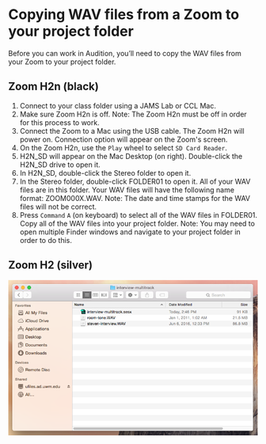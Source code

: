# Copying WAV files from a Zoom to your project folder

Before you can work in Audition, you’ll need to copy the WAV files from your Zoom to your project folder.

## Zoom H2n \(black\)

1. Connect to your class folder using a JAMS Lab or CCL Mac.
2. Make sure Zoom H2n is off. Note: The Zoom H2n must be off in order for this process to work.
3. Connect the Zoom to a Mac using the USB cable. The Zoom H2n will power on. Connection option will appear on the Zoom's screen.
4. On the Zoom H2n, use the `Play` wheel to select `SD Card Reader`.
5. H2N\_SD will appear on the Mac Desktop \(on right\). Double-click the H2N\_SD drive to open it.
6. In H2N\_SD, double-click the Stereo folder to open it.
7. In the Stereo folder, double-click FOLDER01 to open it. All of your WAV files are in this folder. Your WAV files will have the following name format: ZOOM000X.WAV. Note: The date and time stamps for the WAV files will not be correct.
8. Press `Command` `A` \(on keyboard\) to select all of the WAV files in FOLDER01. Copy all of the WAV files into your project folder. Note: You may need to open multiple Finder windows and navigate to your project folder in order to do this.

## Zoom H2 \(silver\)

![](/assets/copying-wav-files-to-project-folder.png)

